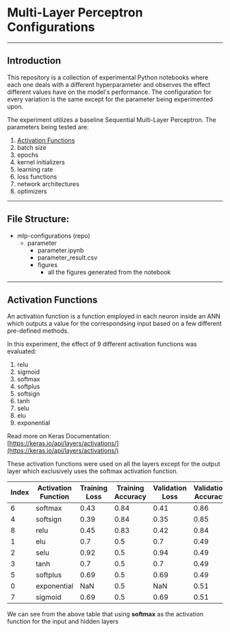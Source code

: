 # Multi-Layer Perceptron Configurations

---

## Introduction

This repository is a collection of experimental Python notebooks where each one deals with a different hyperparameter and observes the effect different values have on the model's performance. The configuration for every variation is the same except for the parameter being experimented upon.

The experiment utilizes a baseline Sequential Multi-Layer Perceptron. The parameters being tested are:
1. [Activation Functions](#activation-functions)
2. batch size
3. epochs
4. kernel initializers
5. learning rate
6. loss functions
7. network architectures
8. optimizers

---

## File Structure:

- mlp-configurations (repo)
    - parameter
        - parameter.ipynb
        - parameter_result.csv
        - figures
            - all the figures generated from the notebook

---

## Activation Functions

An activation function is a function employed in each neuron inside an ANN which outputs a value for the correspondsing input based on a few different pre-defined methods.

In this experiment, the effect of 9 different activation functions was evaluated:
1. relu
2. sigmoid
3. softmax
4. softplus
5. softsign
6. tanh
7. selu
8. elu
9. exponential

Read more on Keras Documentation: [https://keras.io/api/layers/activations/](https://keras.io/api/layers/activations/)

These activation functions were used on all the layers except for the output layer which exclusively uses the softmax activation function.

 Index | Activation Function | Training Loss | Training Accuracy | Validation Loss | Validation Accuracy | Test Loss | Test Accuracy | Time (s) 
-------|---------------------|---------------|-------------------|-----------------|---------------------|-----------|---------------|----------
 6     | softmax             | 0.43          | 0.84              | 0.41            | 0.86                | 0.44      | 0.84          | 60.46    
 4     | softsign            | 0.39          | 0.84              | 0.35            | 0.85                | 0.39      | 0.83          | 63.49    
 8     | relu                | 0.45          | 0.83              | 0.42            | 0.84                | 0.46      | 0.82          | 57.05    
 1     | elu                 | 0.7           | 0.5               | 0.7             | 0.49                | 0.7       | 0.5           | 60.42    
 2     | selu                | 0.92          | 0.5               | 0.94            | 0.49                | 0.92      | 0.5           | 62.12    
 3     | tanh                | 0.7           | 0.5               | 0.7             | 0.49                | 0.7       | 0.5           | 55.92    
 5     | softplus            | 0.69          | 0.5               | 0.69            | 0.49                | 0.69      | 0.5           | 65.51    
 0     | exponential         | NaN           | 0.5               | NaN             | 0.51                | NaN       | 0.5           | 55.93    
 7     | sigmoid             | 0.69          | 0.5               | 0.69            | 0.51                | 0.69      | 0.5           | 84.1     
  

We can see from the above table that using __softmax__ as the activation function for the input and hidden layers 